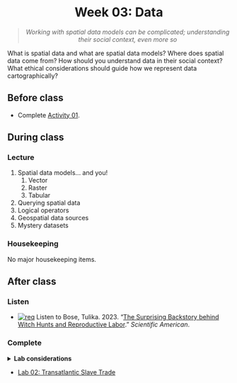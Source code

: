 <div align=center>

# Week 03: Data <!-- omit in toc -->

>*Working with spatial data models can be complicated; understanding their social context, even more so*

<!-- |![Boston personal income ; Boston personal income \[and\] residential population density](https://iiif.digitalcommonwealth.org/iiif/2/commonwealth:fn107c409/866,116,10489,5244/1200,/0/default.jpg)
|:-:
|*Boston personal income ; Boston personal income \[and\] residential population density* by Joseph Passonneau (1966). From [Leventhal Map & Education Center Digital Collections](https://collections.leventhalmap.org/search/commonwealth:fn107c39j).

|![Maury whale chart](https://iiif.digitalcommonwealth.org/iiif/2/commonwealth:x633f9536/full/1200,/0/default.jpg)
|:-:
|*Whale chart* by Matthew Fontaine Maury (1851). From [Leventhal Map & Education Center Digital Collections](https://collections.leventhalmap.org/search/commonwealth:x633f952x). -->

</div>

What is spatial data and what are spatial data models? Where does spatial data come from? How should you understand data in their social context? What ethical considerations should guide how we represent data cartographically?

## Before class

* Complete [Activity 01](/week/01_intro/lab/basics-india.md).

## During class

### Lecture

1. Spatial data models... and you!
   1. Vector
   2. Raster
   3. Tabular
2. Querying spatial data
3. Logical operators
4. Geospatial data sources
5. Mystery datasets

### Housekeeping

No major housekeeping items.

## After class

### Listen

* [![req]][link] Listen to Bose, Tulika. 2023. “[The Surprising Backstory behind Witch Hunts and Reproductive Labor](https://www.scientificamerican.com/podcast/episode/the-surprising-backstory-behind-witch-hunts-and-reproductive-labor/).” *Scientific American*.

### Complete

<details>
<summary><b>Lab considerations</b></summary>
This week's required reading reflects on an important question: when we encounter datasets that bear witness to unspeakable tragecy, how should we engage with it? In Jamelle Bouie's words, "How do we wield these powerful tools for quantitative analysis without abstracting the human reality away from the story? And what does it mean to study something as wicked and monstrous as the slave trade using some of the tools of the trade itself?"

<br>

Rather than demand an answer, we should respond to this question by adjusting our orientation towards storytelling, history, and data. If we are going to learn with and from this data – as exercises next week require that we do – we bear the critical responsibility of approaching it with the respect, care, and attention that it demands of us.
</details>

* [Lab 02: Transatlantic Slave Trade]()


<!-------------------------------------[ Links ]
---------------------------------------->

[link]: #

<!---------------------------------[ Buttons ]--------------------------------->

[req]: https://img.shields.io/badge/REQUIRED-37a779?style=for-the-badge
[opt]: https://img.shields.io/badge/OPTIONAL-blue?style=for-the-badge
[read]: https://img.shields.io/badge/est._time-30_mins-blue
[lab]: https://img.shields.io/badge/est._time-up_to_4_hrs-blue